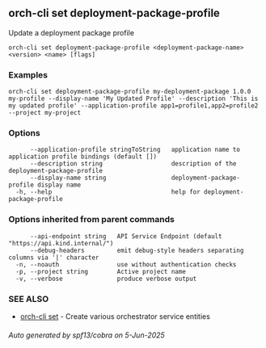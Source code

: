 ## orch-cli set deployment-package-profile

Update a deployment package profile

```
orch-cli set deployment-package-profile <deployment-package-name> <version> <name> [flags]
```

### Examples

```
orch-cli set deployment-package-profile my-deployment-package 1.0.0 my-profile --display-name 'My Updated Profile' --description 'This is my updated profile' --application-profile app1=profile1,app2=profile2 --project my-project
```

### Options

```
      --application-profile stringToString   application name to application profile bindings (default [])
      --description string                   description of the deployment-package-profile
      --display-name string                  deployment-package-profile display name
  -h, --help                                 help for deployment-package-profile
```

### Options inherited from parent commands

```
      --api-endpoint string   API Service Endpoint (default "https://api.kind.internal/")
      --debug-headers         emit debug-style headers separating columns via '|' character
  -n, --noauth                use without authentication checks
  -p, --project string        Active project name
  -v, --verbose               produce verbose output
```

### SEE ALSO

* [orch-cli set](orch-cli_set.md)	 - Create various orchestrator service entities

###### Auto generated by spf13/cobra on 5-Jun-2025
